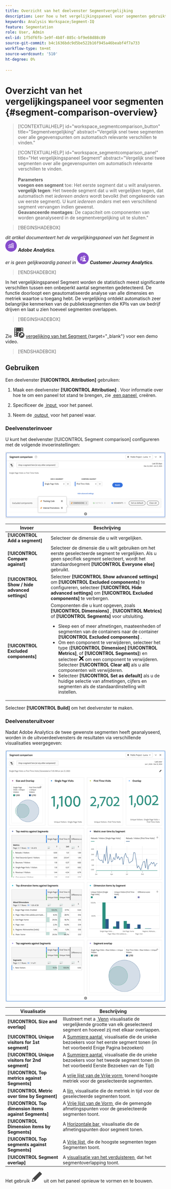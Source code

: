 ```yaml
---
title: Overzicht van het deelvenster Segmentvergelijking
description: Leer hoe u het vergelijkingspaneel voor segmenten gebruikt om segmenten in Analysis Workspace te vergelijken.
keywords: Analysis Workspace;Segment-IQ
feature: Segmentation
role: User, Admin
exl-id: 1f5df6fb-1e9f-4b8f-885c-bf9e68d88c89
source-git-commit: b4c1636bdc9d5be522b16f945a46beabf4f7a733
workflow-type: tm+mt
source-wordcount: '510'
ht-degree: 0%

---
```


# Overzicht van het vergelijkingspaneel voor segmenten {#segment-comparison-overview}

<!-- markdownlint-disable MD034 -->

>[!CONTEXTUALHELP]
>id="workspace_segmentcomparison_button"
>title="Segmentvergelijking"
>abstract="Vergelijk snel twee segmenten over alle gegevenspunten om automatisch relevante verschillen te vinden."

<!-- markdownlint-enable MD034 -->

<!-- markdownlint-disable MD034 -->

>[!CONTEXTUALHELP]
>id="workspace_segmentcomparison_panel"
>title="Het vergelijkingspaneel Segment"
>abstract="Vergelijk snel twee segmenten over alle gegevenspunten om automatisch relevante verschillen te vinden.<br/><br/>**Parameters &#x200B;**<br/>**voegen een segment** toe: Het eerste segment dat u wilt analyseren.<br/>**vergelijk tegen**: Het tweede segment dat u wilt vergelijken tegen, dat automatisch met *iedereen anders* wordt bevolkt (het omgekeerde van uw eerste segment). U kunt *iedereen anders* met een verschillend segment vervangen indien gewenst.<br/>**Geavanceerde montages**: De capaciteit om componenten van worden geanalyseerd in de segmentvergelijking uit te sluiten."
<!-- markdownlint-enable MD034 -->

>[!BEGINSHADEBOX]

_dit artikel documenteert het de vergelijkingspaneel van het Segment in_ ![&#x200B; AdobeAnalytics &#x200B;](/help/assets/icons/AdobeAnalytics.svg) _&#x200B;**Adobe Analytics**._<br/>_er is geen gelijkwaardig paneel in_ ![&#x200B; CustomerJourneyAnalytics &#x200B;](/help/assets/icons/CustomerJourneyAnalytics.svg) _&#x200B;**Customer Journey Analytics**._

>[!ENDSHADEBOX]

In het vergelijkingspaneel Segment worden de statistisch meest significante verschillen tussen een onbeperkt aantal segmenten gedetecteerd. De functie doorloopt een geautomatiseerde analyse van alle dimensies en metriek waartoe u toegang hebt. De vergelijking ontdekt automatisch zeer belangrijke kenmerken van de publiekssegmenten die KPIs van uw bedrijf drijven en laat u zien hoeveel segmenten overlappen.


>[!BEGINSHADEBOX]

Zie ![&#x200B; VideoCheckedOut &#x200B;](/help/assets/icons/VideoCheckedOut.svg) [&#x200B; vergelijking van het Segment &#x200B;](https://video.tv.adobe.com/v/23976?quality=12&learn=on){target="_blank"} voor een demo video.

>[!ENDSHADEBOX]



## Gebruiken

Een deelvenster **[!UICONTROL Attribution]** gebruiken:

1. Maak een deelvenster **[!UICONTROL Attribution]** . Voor informatie over hoe te om een paneel tot stand te brengen, zie [&#x200B; een paneel &#x200B;](../panels.md#create-a-panel) creëren.

1. Specificeer de [&#x200B; input &#x200B;](#panel-input) voor het paneel.

1. Neem de [&#x200B; output &#x200B;](#panel-output) voor het paneel waar.



### Deelvensterinvoer

U kunt het deelvenster [!UICONTROL Segment comparison] configureren met de volgende invoerinstellingen:

![&#x200B; de vergelijkingsinputpaneel van het Segment &#x200B;](assets/segment-comparison-input.png)

| Invoer | Beschrijving |
| --- | --- |
| **[!UICONTROL Add a segment]** | Selecteer de dimensie die u wilt vergelijken. |
| **[!UICONTROL Compare against]** | Selecteer de dimensie die u wilt gebruiken om het eerste geselecteerde segment te vergelijken. Als u geen specifiek segment selecteert, wordt het standaardsegment **[!UICONTROL Everyone else]** gebruikt. |
| **[!UICONTROL Show / hide advanced settings]** | Selecteer **[!UICONTROL Show advanced settings]** om **[!UICONTROL Excluded components]** te configureren, selecteer **[!UICONTROL Hide advanced settings]** om **[!UICONTROL Excluded components]** te verbergen. |
| **[!UICONTROL Excluded components]** | Componenten die u kunt opgeven, zoals **[!UICONTROL Dimensions]** , **[!UICONTROL Metrics]** of **[!UICONTROL Segments]** voor uitsluiting. <br><ul><li>Sleep een of meer afmetingen, maateenheden of segmenten van de containers naar de container **[!UICONTROL Excluded components]** .</li><li>Om een component te verwijderen, selecteer het type (**[!UICONTROL Dimension]** **[!UICONTROL Metrics]**, of **[!UICONTROL Segments]**) en selecteer ![&#x200B; CrossSize75 &#x200B;](/help/assets/icons/CrossSize75.svg) om een component te verwijderen. Selecteer **[!UICONTROL Clear all]** als u alle componenten wilt verwijderen.</li><li>Selecteer **[!UICONTROL Set as default]** als u de huidige selectie van afmetingen, cijfers en segmenten als de standaardinstelling wilt instellen.</li></ul> |

Selecteer **[!UICONTROL Build]** om het deelvenster te maken.

### Deelvensteruitvoer

Nadat Adobe Analytics de twee gewenste segmenten heeft geanalyseerd, worden in de uitvoerdeelvensters de resultaten via verschillende visualisaties weergegeven:

![&#x200B; de vergelijking van het de outputsegment van het Comité &#x200B;](assets/segment-comparison-output.png)

| Visualisatie | Beschrijving |
|---|---|
| **[!UICONTROL Size and overlap]** | Illustreert met a [&#x200B; Venn &#x200B;](/help/analyze/analysis-workspace/visualizations/venn.md) visualisatie de vergelijkende grootte van elk geselecteerd segment en hoeveel zij met elkaar overlappen. |
| **[!UICONTROL Unique visitors for 1st segment]** | A [&#x200B; Summiere aantal &#x200B;](/help/analyze/analysis-workspace/visualizations/summary-number-change.md) visualisatie die de unieke bezoekers voor het eerste segment tonen (in het voorbeeld Enige Pagina bezoeken) |
| **[!UICONTROL Unique visitors for 2nd segment]** | A [&#x200B; Summiere aantal &#x200B;](/help/analyze/analysis-workspace/visualizations/summary-number-change.md) visualisatie die de unieke bezoekers voor het tweede segment tonen (in het voorbeeld Eerste Bezoeken van de Tijd) |
| **[!UICONTROL Top metrics against Segments]** | A [&#x200B; vrije lijst van de Vrije vorm &#x200B;](/help/analyze/analysis-workspace/visualizations/freeform-table/freeform-table.md) tonend hoogste metriek voor de geselecteerde segmenten. |
| **[!UICONTROL Metric over time by Segment]** | A [&#x200B; lijn &#x200B;](/help/analyze/analysis-workspace/visualizations/line.md) visualisatie die de metriek in tijd voor de geselecteerde segmenten toont. |
| **[!UICONTROL Top dimension items against Segments]** | A [&#x200B; Vrije lijst van de Vorm &#x200B;](/help/analyze/analysis-workspace/visualizations/freeform-table/freeform-table.md) die de gemengde afmetingspunten voor de geselecteerde segmenten toont. |
| **[!UICONTROL Dimension items by Segments]** | A [&#x200B; Horizontale bar &#x200B;](/help/analyze/analysis-workspace/visualizations/horizontal-bar.md) visualisatie die de afmetingspunten door segment tonen. |
| **[!UICONTROL Top segments against Segments]** | A [&#x200B; Vrije lijst &#x200B;](/help/analyze/analysis-workspace/visualizations/freeform-table/freeform-table.md) die de hoogste segmenten tegen Segmenten toont. |
| **[!UICONTROL Segment overlap]** | A [&#x200B; visualisatie van het verduisteren &#x200B;](/help/analyze/analysis-workspace/visualizations/venn.md) dat het segmentoverlapping toont. |

Het gebruik ![&#x200B; geeft &#x200B;](/help/assets/icons/Edit.svg) uit om het paneel opnieuw te vormen en te bouwen.


<!--
#### Size and overlap

Illustrates the comparative sizes of each selected segment and how much they overlap with each other using a venn diagram. You can hover over the visual to see how many visitors were in each overlapping or non-overlapping section. You can also right click on the overlap to create a brand new segment for further analysis. If the two segments are mutually exclusive, no overlap is shown between the two circles (typically seen with segments using a hit container).

![Size and overlap](assets/size-overlap.png)

#### Population summaries

To the right of the Size and Overlap visualization, the total unique visitor count in each segment and overlap is shown.

![Population summaries](assets/population_summaries.png)

#### Top metrics

Displays the most statistically significant metrics between the two segments. Each row in this table represents a differentiating metric, ranked by how different it is between each segment. A difference score of 1 means it is statistically significant, while a difference score of 0 means there is no statistical significance.

This visualization is similar to freeform tables in Analysis Workspace. If deeper analysis on a specific metric is desired, hover over a line item and click 'Create visual'. A new table is created to analyze that specific metric. If a metric is irrelevant to your analysis, hover over the line item and click the 'X' to remove it.

>[!NOTE]
>
>Metrics added to this table after the segment comparison has finished do not receive a Difference Score.

![Top metrics](assets/top-metrics.png)

#### Metric over time by segment

To the right of the metrics table is a linked visualization. You can click a line item in the table on the left, and this visualization updates to show that metric trended over time.

![Top metrics line](assets/linked-viz.png)

#### Top dimensions

Shows the most statistically significant dimension items across all of your dimensions. Each row shows the percentage of each segment exhibiting this dimension item. For example, this table might reveal that 100% of visitors in 'Segment A' had the dimension item 'Browser Type: Google', whereas only 19.6% of 'Segment B' had this dimension item. A difference score of 1 means it is statistically significant, while a difference score of 0 means there is no statistical significance.

This visualization is similar to freeform tables in Analysis Workspace. If deeper analysis on a specific dimension item is desired, hover over a line item and click 'Create visual'. A new table is created to analyze that specific dimension item. If a dimension item is irrelevant to your analysis, hover over the line item and click the 'X' to remove it.

>[!NOTE]
>
>Dimension items added to this table after the segment comparison has finished do not receive a Difference Score.

![Top dimensions](assets/top-dimension-item1.png)

#### Dimension items by segment

To the right of the dimensions table is a linked bar chart visualization. It shows all displayed dimension items in a bar chart. Clicking a line item in the table on the left updates the visualization on the right.

![Top dimensions bar chart](assets/top-dimension-item.png)

#### Top segments

Shows which other segments (other than the two segments selected for comparison) have statistically significant overlap. For example, this table can show that a third segment, 'Repeat Visitors', overlaps highly with 'Segment A' but does not overlap with 'Segment B'. A difference score of 1 means it is statistically significant, while a difference score of 0 means there is no statistical significance.

This visualization is similar to freeform tables in Analysis Workspace. If deeper analysis on a specific segment is desired, hover over a line item and click 'Create visual'. A new table is created to analyze that specific segment. If a segment is irrelevant to your analysis, hover over the line item and click the 'X' to remove it.

>[!NOTE]
>
>Segments added to this table after the segment comparison has finished do not receive a Difference Score.

![Top segments](assets/top-segments.png)

#### Segment overlap

To the right of the segments table is a linked venn diagram visualization. It shows the most statistically significant segment applied to your compared segments. For example, 'Segment A' + 'Statistically significant segment' vs. 'Segment B' + 'Statistically significant segment'. Clicking a segment line item in the table on the left updates the venn diagram on the right.

![Top segments venn diagram](assets/segment-overlap.png)

-->
